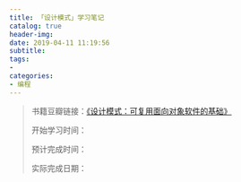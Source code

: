 ```yaml
---
title: 「设计模式」学习笔记
catalog: true
header-img:
date: 2019-04-11 11:19:56
subtitle:
tags:
- 
categories:
- 编程
---
```

> 书籍豆瓣链接：[《设计模式：可复用面向对象软件的基础》](https://book.douban.com/subject/1052241/)
>
> 开始学习时间：
> 
> 预计完成时间：
>
> 实际完成日期：